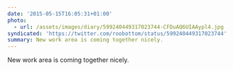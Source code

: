 ```yaml
---
date: '2015-05-15T16:05:31+01:00'
photo:
  - url: /assets/images/diary/599240449317023744-CFDuAQ6UIAAypl4.jpg
syndicated: 'https://twitter.com/roobottom/status/599240449317023744'
summary: New work area is coming together nicely.
---
```

New work area is coming together nicely. 
